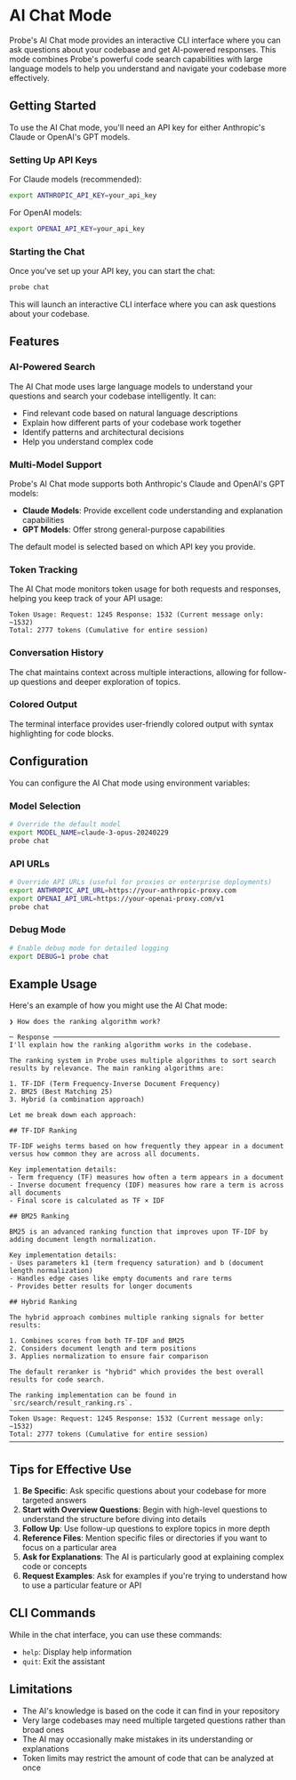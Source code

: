 # AI Chat Mode

Probe's AI Chat mode provides an interactive CLI interface where you can ask questions about your codebase and get AI-powered responses. This mode combines Probe's powerful code search capabilities with large language models to help you understand and navigate your codebase more effectively.

## Getting Started

To use the AI Chat mode, you'll need an API key for either Anthropic's Claude or OpenAI's GPT models.

### Setting Up API Keys

For Claude models (recommended):

```bash
export ANTHROPIC_API_KEY=your_api_key
```

For OpenAI models:

```bash
export OPENAI_API_KEY=your_api_key
```

### Starting the Chat

Once you've set up your API key, you can start the chat:

```bash
probe chat
```

This will launch an interactive CLI interface where you can ask questions about your codebase.

## Features

### AI-Powered Search

The AI Chat mode uses large language models to understand your questions and search your codebase intelligently. It can:

- Find relevant code based on natural language descriptions
- Explain how different parts of your codebase work together
- Identify patterns and architectural decisions
- Help you understand complex code

### Multi-Model Support

Probe's AI Chat mode supports both Anthropic's Claude and OpenAI's GPT models:

- **Claude Models**: Provide excellent code understanding and explanation capabilities
- **GPT Models**: Offer strong general-purpose capabilities

The default model is selected based on which API key you provide.

### Token Tracking

The AI Chat mode monitors token usage for both requests and responses, helping you keep track of your API usage:

```
Token Usage: Request: 1245 Response: 1532 (Current message only: ~1532)
Total: 2777 tokens (Cumulative for entire session)
```

### Conversation History

The chat maintains context across multiple interactions, allowing for follow-up questions and deeper exploration of topics.

### Colored Output

The terminal interface provides user-friendly colored output with syntax highlighting for code blocks.

## Configuration

You can configure the AI Chat mode using environment variables:

### Model Selection

```bash
# Override the default model
export MODEL_NAME=claude-3-opus-20240229
probe chat
```

### API URLs

```bash
# Override API URLs (useful for proxies or enterprise deployments)
export ANTHROPIC_API_URL=https://your-anthropic-proxy.com
export OPENAI_API_URL=https://your-openai-proxy.com/v1
probe chat
```

### Debug Mode

```bash
# Enable debug mode for detailed logging
export DEBUG=1 probe chat
```

## Example Usage

Here's an example of how you might use the AI Chat mode:

```
❯ How does the ranking algorithm work?

─ Response ─────────────────────────────────────────────────────────
I'll explain how the ranking algorithm works in the codebase.

The ranking system in Probe uses multiple algorithms to sort search results by relevance. The main ranking algorithms are:

1. TF-IDF (Term Frequency-Inverse Document Frequency)
2. BM25 (Best Matching 25)
3. Hybrid (a combination approach)

Let me break down each approach:

## TF-IDF Ranking

TF-IDF weighs terms based on how frequently they appear in a document versus how common they are across all documents.

Key implementation details:
- Term frequency (TF) measures how often a term appears in a document
- Inverse document frequency (IDF) measures how rare a term is across all documents
- Final score is calculated as TF × IDF

## BM25 Ranking

BM25 is an advanced ranking function that improves upon TF-IDF by adding document length normalization.

Key implementation details:
- Uses parameters k1 (term frequency saturation) and b (document length normalization)
- Handles edge cases like empty documents and rare terms
- Provides better results for longer documents

## Hybrid Ranking

The hybrid approach combines multiple ranking signals for better results:

1. Combines scores from both TF-IDF and BM25
2. Considers document length and term positions
3. Applies normalization to ensure fair comparison

The default reranker is "hybrid" which provides the best overall results for code search.

The ranking implementation can be found in `src/search/result_ranking.rs`.
─────────────────────────────────────────────────────────────────────
Token Usage: Request: 1245 Response: 1532 (Current message only: ~1532)
Total: 2777 tokens (Cumulative for entire session)
─────────────────────────────────────────────────────────────────────
```

## Tips for Effective Use

1. **Be Specific**: Ask specific questions about your codebase for more targeted answers
2. **Start with Overview Questions**: Begin with high-level questions to understand the structure before diving into details
3. **Follow Up**: Use follow-up questions to explore topics in more depth
4. **Reference Files**: Mention specific files or directories if you want to focus on a particular area
5. **Ask for Explanations**: The AI is particularly good at explaining complex code or concepts
6. **Request Examples**: Ask for examples if you're trying to understand how to use a particular feature or API

## CLI Commands

While in the chat interface, you can use these commands:

- `help`: Display help information
- `quit`: Exit the assistant

## Limitations

- The AI's knowledge is based on the code it can find in your repository
- Very large codebases may need multiple targeted questions rather than broad ones
- The AI may occasionally make mistakes in its understanding or explanations
- Token limits may restrict the amount of code that can be analyzed at once